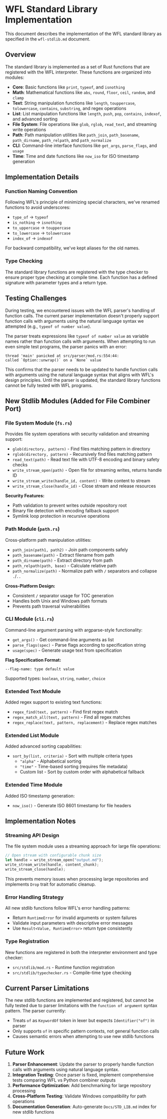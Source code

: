 # WFL Standard Library Implementation

This document describes the implementation of the WFL standard library as specified in the `wfl-stdlib.md` document.

## Overview

The standard library is implemented as a set of Rust functions that are registered with the WFL interpreter. These functions are organized into modules:

- **Core**: Basic functions like `print`, `typeof`, and `isnothing`
- **Math**: Mathematical functions like `abs`, `round`, `floor`, `ceil`, `random`, and `clamp`
- **Text**: String manipulation functions like `length`, `touppercase`, `tolowercase`, `contains`, `substring`, and regex operations
- **List**: List manipulation functions like `length`, `push`, `pop`, `contains`, `indexof`, and advanced sorting
- **File System**: File operations like `glob`, `rglob`, `read_text`, and streaming write operations
- **Path**: Path manipulation utilities like `path_join`, `path_basename`, `path_dirname`, `path_relpath`, and `path_normalize`
- **CLI**: Command-line interface functions like `get_args`, `parse_flags`, and `usage`
- **Time**: Time and date functions like `now_iso` for ISO timestamp generation

## Implementation Details

### Function Naming Convention

Following WFL's principle of minimizing special characters, we've renamed functions to avoid underscores:

- `type_of` → `typeof`
- `is_nothing` → `isnothing`
- `to_uppercase` → `touppercase`
- `to_lowercase` → `tolowercase`
- `index_of` → `indexof`

For backward compatibility, we've kept aliases for the old names.

### Type Checking

The standard library functions are registered with the type checker to ensure proper type checking at compile time. Each function has a defined signature with parameter types and a return type.

## Testing Challenges

During testing, we encountered issues with the WFL parser's handling of function calls. The current parser implementation doesn't properly support function calls with arguments using the natural language syntax we attempted (e.g., `typeof of number value`).

The parser treats expressions like `typeof of number value` as variable names rather than function calls with arguments. When attempting to run even simple test programs, the parser panics with an error:

```
thread 'main' panicked at src/parser/mod.rs:554:44:
called `Option::unwrap()` on a `None` value
```

This confirms that the parser needs to be updated to handle function calls with arguments using the natural language syntax that aligns with WFL's design principles. Until the parser is updated, the standard library functions cannot be fully tested with WFL programs.

## New Stdlib Modules (Added for File Combiner Port)

### File System Module (`fs.rs`)

Provides file system operations with security validation and streaming support:

- `glob(directory, pattern)` - Find files matching pattern in directory
- `rglob(directory, pattern)` - Recursively find files matching pattern
- `read_text(path)` - Read text file with UTF-8 encoding and binary safety checks
- `write_stream_open(path)` - Open file for streaming writes, returns handle ID
- `write_stream_write(handle_id, content)` - Write content to stream
- `write_stream_close(handle_id)` - Close stream and release resources

**Security Features:**
- Path validation to prevent writes outside repository root
- Binary file detection with encoding fallback support
- Symlink loop protection in recursive operations

### Path Module (`path.rs`)

Cross-platform path manipulation utilities:

- `path_join(path1, path2)` - Join path components safely
- `path_basename(path)` - Extract filename from path
- `path_dirname(path)` - Extract directory from path  
- `path_relpath(path, base)` - Calculate relative path
- `path_normalize(path)` - Normalize path with `/` separators and collapse `.`/`..`

**Cross-Platform Design:**
- Consistent `/` separator usage for TOC generation
- Handles both Unix and Windows path formats
- Prevents path traversal vulnerabilities

### CLI Module (`cli.rs`)

Command-line argument parsing with argparse-style functionality:

- `get_args()` - Get command-line arguments as list
- `parse_flags(spec)` - Parse flags according to specification string
- `usage(spec)` - Generate usage text from specification

**Flag Specification Format:**
```
--flag-name: type default value
```

Supported types: `boolean`, `string`, `number`, `choice`

### Extended Text Module

Added regex support to existing text functions:

- `regex_find(text, pattern)` - Find first regex match
- `regex_match_all(text, pattern)` - Find all regex matches
- `regex_replace(text, pattern, replacement)` - Replace regex matches

### Extended List Module

Added advanced sorting capabilities:

- `sort_by(list, criteria)` - Sort with multiple criteria types
  - `"alpha"` - Alphabetical sorting
  - `"time"` - Time-based sorting (requires file metadata)
  - Custom list - Sort by custom order with alphabetical fallback

### Extended Time Module

Added ISO timestamp generation:

- `now_iso()` - Generate ISO 8601 timestamp for file headers

## Implementation Notes

### Streaming API Design

The file system module uses a streaming approach for large file operations:

```rust
// Open stream with configurable chunk size
let handle = write_stream_open("output.md");
write_stream_write(handle, content_chunk);
write_stream_close(handle);
```

This prevents memory issues when processing large repositories and implements `Drop` trait for automatic cleanup.

### Error Handling Strategy

All new stdlib functions follow WFL's error handling patterns:

- Return `RuntimeError` for invalid arguments or system failures
- Validate input parameters with descriptive error messages
- Use `Result<Value, RuntimeError>` return type consistently

### Type Registration

New functions are registered in both the interpreter environment and type checker:

- `src/stdlib/mod.rs` - Runtime function registration
- `src/stdlib/typechecker.rs` - Compile-time type checking

## Current Parser Limitations

The new stdlib functions are implemented and registered, but cannot be fully tested due to parser limitations with the `function of argument` syntax pattern. The parser currently:

- Treats `of` as `KeywordOf` token in lexer but expects `Identifier("of")` in parser
- Only supports `of` in specific pattern contexts, not general function calls
- Causes semantic errors when attempting to use new stdlib functions

## Future Work

1. **Parser Enhancement**: Update the parser to properly handle function calls with arguments using natural language syntax.
2. **Integration Testing**: Once parser is fixed, implement comprehensive tests comparing WFL vs Python combiner outputs
3. **Performance Optimization**: Add benchmarking for large repository processing
4. **Cross-Platform Testing**: Validate Windows compatibility for path operations
5. **Documentation Generation**: Auto-generate `Docs/STD_LIB.md` index for new stdlib functions
